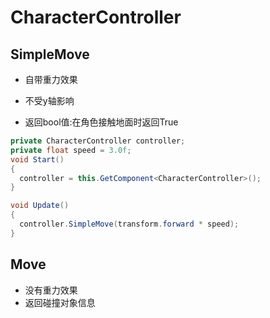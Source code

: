 # CharacterController

## SimpleMove

- 自带重力效果

- 不受y轴影响

- 返回bool值:在角色接触地面时返回True

```c#
private CharacterController controller;
private float speed = 3.0f;
void Start()
{
  controller = this.GetComponent<CharacterController>();
}

void Update()
{
  controller.SimpleMove(transform.forward * speed);
}

```



## Move

- 没有重力效果
- 返回碰撞对象信息